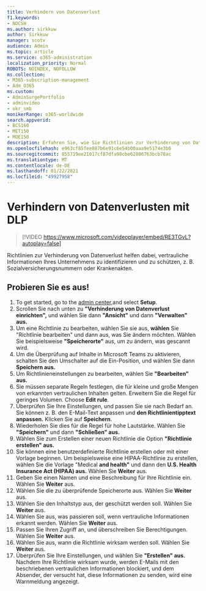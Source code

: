 ```yaml
---
title: Verhindern von Datenverlust
f1.keywords:
- NOCSH
ms.author: sirkkuw
author: Sirkkuw
manager: scotv
audience: Admin
ms.topic: article
ms.service: o365-administration
localization_priority: Normal
ROBOTS: NOINDEX, NOFOLLOW
ms.collection:
- M365-subscription-management
- Adm_O365
ms.custom:
- AdminSurgePortfolio
- adminvideo
- okr_smb
monikerRange: o365-worldwide
search.appverid:
- BCS160
- MET150
- MOE150
description: Erfahren Sie, wie Sie Richtlinien zur Verhinderung von Datenverlust verwalten.
ms.openlocfilehash: e963cf85fee887b6e91c6e54b00aaa9e5174e3b6
ms.sourcegitcommit: 855719ee21017cf87dfa98cbe62806763bcb78ac
ms.translationtype: MT
ms.contentlocale: de-DE
ms.lasthandoff: 01/22/2021
ms.locfileid: "49927958"
---
```

# <a name="prevent-data-loss-with-dlp"></a>Verhindern von Datenverlusten mit DLP

> [!VIDEO https://www.microsoft.com/videoplayer/embed/RE3TGvL?autoplay=false]

Richtlinien zur Verhinderung von Datenverlust helfen dabei, vertrauliche Informationen Ihres Unternehmens zu identifizieren und zu schützen, z. B. Sozialversicherungsnummern oder Krankenakten. 

## <a name="try-it"></a>Probieren Sie es aus!

1. To get started, go to the [admin center,](https://admin.microsoft.com)and select **Setup**.
1. Scrollen Sie nach unten zu **"Verhinderung von Datenverlust einrichten",** und wählen Sie dann **"Ansicht"** und dann **"Verwalten" aus.**
1. Um eine Richtlinie zu bearbeiten, wählen Sie sie aus, **wählen** Sie "Richtlinie bearbeiten" und dann aus, was Sie ändern möchten. Wählen Sie beispielsweise **"Speicherorte"** aus, um zu ändern, was gescannt wird.
1. Um die Überprüfung auf Inhalte in Microsoft Teams  zu aktivieren, schalten Sie den Umschalter auf die Ein-Position, und wählen Sie dann **Speichern aus.**
1. Um Richtlinieneinstellungen zu bearbeiten, wählen Sie **"Bearbeiten" aus.**
1. Sie müssen separate Regeln festlegen, die für kleine und große Mengen von erkannten vertraulichen Inhalten gelten. Erweitern Sie die Regel für geringes Volumen. Choose **Edit rule**.
1. Überprüfen Sie Ihre Einstellungen, und passen Sie sie nach Bedarf an. Sie können z.  B. den E-Mail-Text anpassen und **den Richtlinientipptext anpassen.** Klicken Sie auf **Speichern**.
1. Wiederholen Sie dies für die Regel für hohe Lautstärke. Wählen Sie **"Speichern"** und dann **"Schließen" aus.**
1. Wählen Sie zum Erstellen einer neuen Richtlinie die Option **"Richtlinie erstellen" aus.**
1. Sie können eine benutzerdefinierte Richtlinie erstellen oder mit einer Vorlage beginnen. Um beispielsweise eine HIPAA-Richtlinie zu erstellen, wählen Sie die Vorlage "Medical **and health"** und dann den **U.S. Health Insurance Act (HIPAA) aus.** Wählen Sie **Weiter** aus.
1. Geben Sie einen Namen und eine Beschreibung für Ihre Richtlinie ein. Wählen Sie **Weiter** aus.
1. Wählen Sie die zu überprüfende Speicherorte aus. Wählen Sie **Weiter** aus.
1. Wählen Sie den Inhaltstyp aus, der geschützt werden soll. Wählen Sie **Weiter** aus.
1. Wählen Sie aus, was passieren soll, wenn vertrauliche Informationen erkannt werden. Wählen Sie **Weiter** aus.
1. Passen Sie Ihren Zugriff an, und überschreiben Sie Berechtigungen. Wählen Sie **Weiter** aus.
1. Wählen Sie aus, wann die Richtlinie wirksam werden soll. Wählen Sie **Weiter** aus.
1. Überprüfen Sie Ihre Einstellungen, und wählen Sie **"Erstellen" aus.** Nachdem Ihre Richtlinie wirksam wurde, werden E-Mails mit den beschriebenen vertraulichen Informationen blockiert, und dem Absender, der versucht hat, diese Informationen zu senden, wird eine Warnmeldung angezeigt.